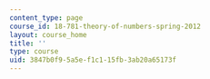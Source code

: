 ```yaml
---
content_type: page
course_id: 18-781-theory-of-numbers-spring-2012
layout: course_home
title: ''
type: course
uid: 3847b0f9-5a5e-f1c1-15fb-3ab20a65173f
---
```

